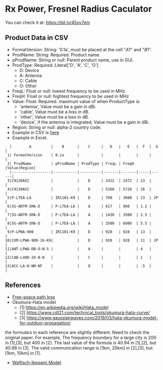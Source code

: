 Rx Power, Fresnel Radius Caculator
==================================

You can check it at: https://bit.ly/45ov7em

## Product Data in CSV

- FormatVersion: String: '0.1a', must be placed at the cell "$A$1" and "$B$1".
- ProdName: String: Required. Product name.
- pProdName: String or null: Parent product name, use in GUI.
- ProdType: Required. Literal['D', 'A', 'C', 'O']
   + D: Device
   + A: Antenna
   + C: Cable
   + O: Other
- FreqL: Float or null: lowest frequency to be used in MHz
- FreqH: Float or null: hightest frequency to be used in MHz
- Value: Float: Required. maximum value of when ProductType is:
   + 'antenna', Value must be a gain in dBi.
   + 'cable', Value must be a loss in dB.
   + 'other', Value must be a loss in dB.
   + 'device', if the antenna is integrated, Value must be a gain in dBi.
- Region: String or null: alpha-2 country code.
- Example in CSV is [here](https://raw.githubusercontent.com/tanupoo/radioprop-tools/main/prod_list-sample.csv)
- Example in Excel.

```
  |        A         |    B      |    C     |   D   |   E   |  F  |  G   |
 1| FormatVersion    | 0.1a      |          |       |       |     |      |
 2| ProdName         | pProdName | ProdType | FreqL | FreqH |Value|Region|
  |------------------|-----------|----------|-------|-------|-----|------|
 3|C9130AXI          |           |    D     | 2412  | 2472  | 23  |      |
 4|C9130AXI          |           |    D     | 5160  | 5720  | 26  |      |
 5|P-LTEA-LA         | IR1101-K9 |    D     | 700   | 3600  | 23  | JP   |
 6|5G-ANTM-SMA-D     | P-LTEA-LA |    A     | 617   | 960   | 1.2 |      |
 7|5G-ANTM-SMA-D     | P-LTEA-LA |    A     | 1430  | 3500  | 2.5 |      |
 8|5G-ANTM-SMA-D     | P-LTEA-LA |    A     | 3500  | 6000  | 5.5 |      |
 9|P-LPWA-900        | IR1101-K9 |    D     | 920   | 928   | 13  |      |
10|IXM-LPWA-900-16-K9|           |    D     | 920   | 928   | 11  | JP   |
11|ANT-LPWA-DB-O-N-5 |           |    A     |       |       | 4   |      |
12|CAB-L400-20-N-N   |           |    C     |       |       | 1   |      |
13|ACC-LA-H-NM-NF    |           |    O     |       |       | .5  |      |
```

## References

- [Free-space path loss](https://en.wikipedia.org/wiki/Free-space_path_loss)
- Okumura-Hata model
    + [1] https://en.wikipedia.org/wiki/Hata_model
    + [2] https://www.cdt21.com/technical_tools/okumura-hata-curve/
    + [3] https://www.gaussianwaves.com/2019/03/hata-okumura-model-for-outdoor-propagation/

the formulars in each reference are slightly different.
Need to check the original paper.
For example,
The frequency boundary for a large city is 200 in [1],[3], but 400 in [2].
The last value of the formula is 40.94 in [1],[2], but 40.98 in [3].
The valid communication range is [1km, 20km] in [2],[3], but [1km, 10km] in [1].

- [Walfisch-Ikegami Model](https://www.ieice.org/cs/ap/misc/denpan-db/prop_model_db/model_list/walfisch-ikegami/)
